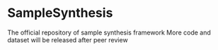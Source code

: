 # SampleSynthesis
The official repository of sample synthesis framework
More code and dataset will be released after peer review
